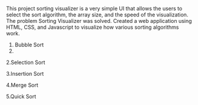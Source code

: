 This project sorting visualizer is a very simple UI that allows the users to select the sort algorithm, the array size, and the speed of the visualization. The problem Sorting Visualizer was solved. Created a web application using HTML, CSS, and Javascript to visualize how various sorting algorithms work.

1. Bubble Sort
2. 
2.Selection Sort

3.Insertion Sort

4.Merge Sort

5.Quick Sort
